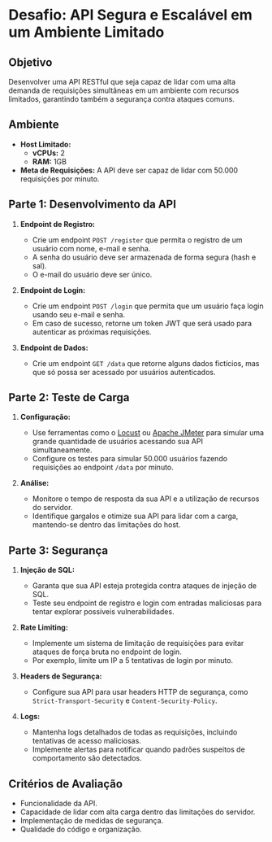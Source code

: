 # Desafio: API Segura e Escalável em um Ambiente Limitado

## Objetivo
Desenvolver uma API RESTful que seja capaz de lidar com uma alta demanda de requisições simultâneas em um ambiente com recursos limitados, garantindo também a segurança contra ataques comuns.

## Ambiente

- **Host Limitado:** 
  - **vCPUs:** 2
  - **RAM:** 1GB
- **Meta de Requisições:** A API deve ser capaz de lidar com 50.000 requisições por minuto.

## Parte 1: Desenvolvimento da API

1. **Endpoint de Registro:** 
    - Crie um endpoint `POST /register` que permita o registro de um usuário com nome, e-mail e senha.
    - A senha do usuário deve ser armazenada de forma segura (hash e sal).
    - O e-mail do usuário deve ser único.

2. **Endpoint de Login:**
    - Crie um endpoint `POST /login` que permita que um usuário faça login usando seu e-mail e senha.
    - Em caso de sucesso, retorne um token JWT que será usado para autenticar as próximas requisições.

3. **Endpoint de Dados:**
    - Crie um endpoint `GET /data` que retorne alguns dados fictícios, mas que só possa ser acessado por usuários autenticados.

## Parte 2: Teste de Carga

1. **Configuração:** 
    - Use ferramentas como o [Locust](https://locust.io/) ou [Apache JMeter](https://jmeter.apache.org/) para simular uma grande quantidade de usuários acessando sua API simultaneamente.
    - Configure os testes para simular 50.000 usuários fazendo requisições ao endpoint `/data` por minuto.

2. **Análise:** 
    - Monitore o tempo de resposta da sua API e a utilização de recursos do servidor.
    - Identifique gargalos e otimize sua API para lidar com a carga, mantendo-se dentro das limitações do host.

## Parte 3: Segurança

1. **Injeção de SQL:** 
    - Garanta que sua API esteja protegida contra ataques de injeção de SQL.
    - Teste seu endpoint de registro e login com entradas maliciosas para tentar explorar possíveis vulnerabilidades.

2. **Rate Limiting:** 
    - Implemente um sistema de limitação de requisições para evitar ataques de força bruta no endpoint de login.
    - Por exemplo, limite um IP a 5 tentativas de login por minuto.

3. **Headers de Segurança:** 
    - Configure sua API para usar headers HTTP de segurança, como `Strict-Transport-Security` e `Content-Security-Policy`.

4. **Logs:** 
    - Mantenha logs detalhados de todas as requisições, incluindo tentativas de acesso maliciosas.
    - Implemente alertas para notificar quando padrões suspeitos de comportamento são detectados.

## Critérios de Avaliação

- Funcionalidade da API.
- Capacidade de lidar com alta carga dentro das limitações do servidor.
- Implementação de medidas de segurança.
- Qualidade do código e organização.
